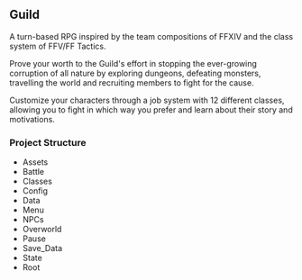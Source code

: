 ## Guild

A turn-based RPG inspired by the team compositions of FFXIV and the class system of FFV/FF Tactics.

Prove your worth to the Guild's effort in stopping the ever-growing corruption of all nature by exploring dungeons, defeating monsters, travelling the world and recruiting members to fight for the cause.

Customize your characters through a job system with 12 different classes, allowing you to fight in which way you prefer and learn about their story and motivations.

### Project Structure
- Assets
- Battle
- Classes
- Config
- Data
- Menu
- NPCs
- Overworld
- Pause
- Save_Data
- State
- Root